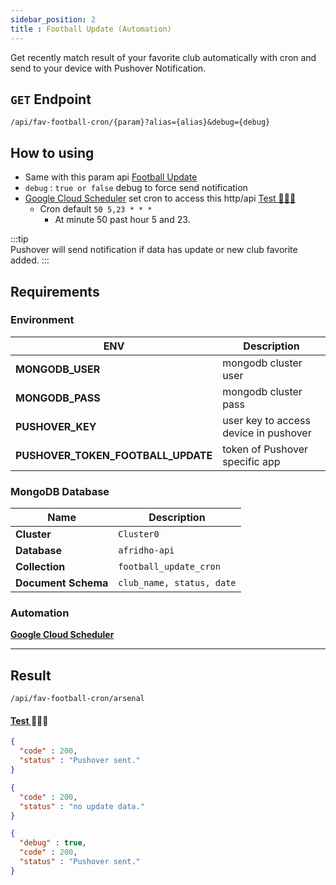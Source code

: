 ```yaml
---
sidebar_position: 2
title : Football Update (Automation)
---
```


Get recently match result of your favorite club automatically with cron and send to your device with Pushover Notification.

## `GET` Endpoint

```
/api/fav-football-cron/{param}?alias={alias}&debug={debug}
```

## How to using
- Same with this param api [Football Update](./football-update.md#how-to-using)
- `debug` : `true or false` debug to force send notification
- [Google Cloud Scheduler](https://console.cloud.google.com/cloudscheduler) set cron to access this http/api [Test 🏃🏻‍♂️](#result)
  - Cron default `50 5,23 * * *`
    - At minute 50 past hour 5 and 23.
 
:::tip  
Pushover will send notification if data has update or new club favorite added.
:::

## Requirements

### Environment
| ENV              | Description |
| ---------------- | ----------- |
| **MONGODB_USER** | mongodb cluster user |
| **MONGODB_PASS** | mongodb cluster pass |
| **PUSHOVER_KEY** | user key to access device in pushover   |
| **PUSHOVER_TOKEN_FOOTBALL_UPDATE** | token of Pushover specific app |

### MongoDB Database
| Name           | Description |
| ---------------- | ----------- |
| **Cluster** | `Cluster0` |
| **Database** | `afridho-api` |
| **Collection** | `football_update_cron`   |
| **Document Schema** | `club_name, status, date` |

### Automation
**[Google Cloud Scheduler](https://console.cloud.google.com/cloudscheduler)**

---
## Result
```
/api/fav-football-cron/arsenal
```
#### <a href='/api/fav-football-cron/arsenal' target="_blank">Test </a>🏃🏻‍♂️

```json title="Response : Successful send pushover notification."
{
  "code" : 200,
  "status" : "Pushover sent."
}
```

```json title="Response : No Pushover sent"
{
  "code" : 200,
  "status" : "no update data."
}
```

```json title="Response : Debug mode"
{
  "debug" : true,
  "code" : 200,
  "status" : "Pushover sent."
}
```